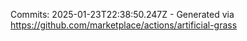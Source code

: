 Commits: 2025-01-23T22:38:50.247Z - Generated via https://github.com/marketplace/actions/artificial-grass
<br>
